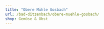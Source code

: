 ```yaml
---
title: "Obere Mühle Gosbach"
url: /bad-ditzenbach/obere-muehle-gosbach/
shop: Gemüse & Obst
---
```

